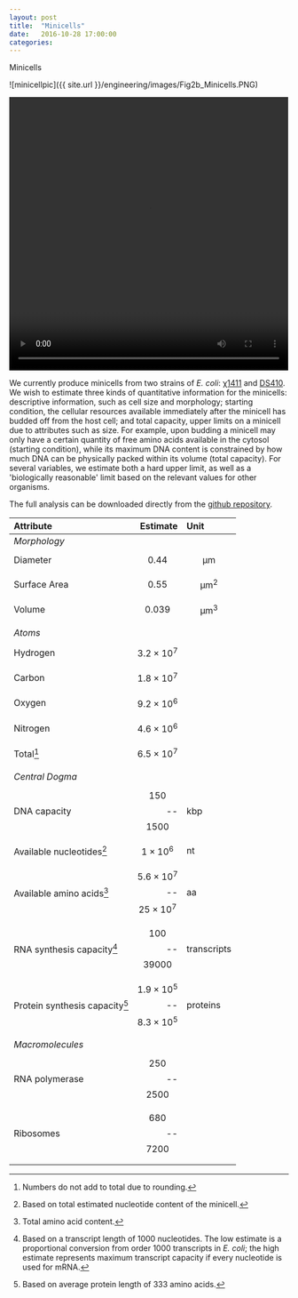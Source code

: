 ```yaml
---
layout: post
title:  "Minicells"
date:   2016-10-28 17:00:00
categories:
---
```


Minicells

![minicellpic]({{ site.url }}/engineering/images/Fig2b_Minicells.PNG)

<video id="minicellsmov" width="503" height="492" preload controls>
	<source src="{{ site.url }}/engineering/images/BF.mp4" type = "video/mp4">
</video>


We currently produce minicells from two strains of *E. coli*: [χ1411](http://cgsc.biology.yale.edu/Strain.php?ID=9702) and [DS410](http://cgsc.biology.yale.edu/Strain.php?ID=12920). We wish to estimate three kinds of quantitative information for the minicells: descriptive information, such as cell size and morphology; starting condition, the cellular resources available immediately after the minicell has budded off from the host cell; and total capacity, upper limits on a minicell due to attributes such as size. For example, upon budding a minicell may only have a certain quantity of free amino acids available in the cytosol (starting condition), while its maximum DNA content is constrained by how much DNA can be physically packed within its volume (total capacity). For several variables, we estimate both a hard upper limit, as well as a 'biologically reasonable' limit based on the relevant values for other organisms.	

The full analysis can be downloaded directly from the [github repository](https://github.com/BuildACell/engineering/blob/master/notebooks/minicell-key-numbers.ipynb).

| Attribute | Estimate | Unit |
|:--------- | --------:|:---- |
| *Morphology* |||
| Diameter | $$0.44$$ | $$\si{\um}$$ |
| Surface Area | $$0.55$$ | $$\si{\um}^2$$
| Volume | $$0.039$$ | $$\si{\um}^3$$
||||
| *Atoms* ||| 
| Hydrogen | $$3.2 \times 10^7$$ |   
| Carbon | $$1.8 \times 10^{7}$$ |  
| Oxygen | $$9.2 \times 10^6$$ |  
| Nitrogen | $$4.6 \times 10^6$$ |  
| Total[^rounding] | $$6.5 \times 10^7$$ | 
||||
| *Central Dogma* |||
| DNA capacity | $$150$$--$$1500$$ | kbp 
| Available nucleotides[^estnuc] | $$1 \times 10^6 $$| nt 
| Available amino acids[^totalaa] | $$5.6 \times 10^7$$--$$25 \times 10^7$$| aa 
| RNA synthesis capacity[^trslength] | $$100$$--$$39000$$ | transcripts 
| Protein synthesis capacity[^estprotlen] | $$1.9 \times 10^5$$--$$8.3 \times 10^5$$ | proteins 
||||
| *Macromolecules* |||
| RNA polymerase | $$250$$--$$2500$$ | 
| Ribosomes | $$680$$--$$7200$$ |
||||

[^rounding]: Numbers do not add to total due to rounding.
[^trslength]: Based on a transcript length of 1000 nucleotides. The low estimate is a proportional conversion from order 1000 transcripts in *E. coli*; the high estimate represents maximum transcript capacity if every nucleotide is used for mRNA.
[^estnuc]: Based on total estimated nucleotide content of the minicell.
[^totalaa]: Total amino acid content.
[^estprotlen]: Based on average protein length of 333 amino acids.

